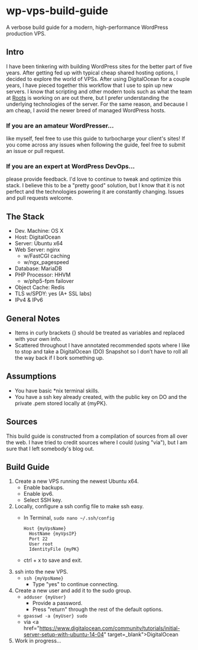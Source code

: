 # wp-vps-build-guide
A verbose build guide for a modern, high-performance WordPress production VPS.

## Intro
I have been tinkering with building WordPress sites for the better part of five years. After getting fed up with typical cheap shared hosting options, I decided to explore the world of VPSs. After using DigitalOcean for a couple years, I have pieced together this workflow that I use to spin up new servers. I know that scripting and other modern tools such as what the team at <a href="https://roots.io/" target="_blank">Roots</a> is working on are out there, but I prefer understanding the underlying technologies of the server. For the same reason, and because I am cheap, I avoid the newer breed of managed WordPress hosts.

### If you are an amateur WordPresser...
like myself, feel free to use this guide to turbocharge your client's sites! If you come across any issues when following the guide, feel free to submit an issue or pull request.

### If you are an expert at WordPress DevOps...
please provide feedback. I'd love to continue to tweak and optimize this stack. I believe this to be a "pretty good" solution, but I know that it is not perfect and the technologies powering it are constantly changing. Issues and pull requests welcome.

## The Stack
- Dev. Machine: OS X
- Host: DigitalOcean
- Server: Ubuntu x64
- Web Server: nginx
  - w/FastCGI caching
  - w/ngx_pagespeed
- Database: MariaDB
- PHP Processor: HHVM
  - w/php5-fpm failover
- Object Cache: Redis
- TLS w/SPDY: yes (A+ SSL labs)
- IPv4 & IPv6

## General Notes
- Items in curly brackets {} should be treated as variables and replaced with your own info.
- Scattered throughout I have annotated recommended spots where I like to stop and take a DigitalOcean (DO) Snapshot so I don’t have to roll all the way back if I bork something up.

## Assumptions
- You have basic *nix terminal skills.
- You have a ssh key already created, with the public key on DO and the private .pem stored locally at {myPK}.

## Sources
This build guide is constructed from a compilation of sources from all over the web. I have tried to credit sources where I could (using "via"), but I am sure that I left somebody's blog out.

## Build Guide
1. Create a new VPS running the newest Ubuntu x64.
    - Enable backups.
    - Enable ipv6.
    - Select SSH key.
2. Locally, configure a ssh config file to make ssh easy.
    - In Terminal, `sudo nano ~/.ssh/config`

		```
		Host {myVpsName}
		  HostName {myVpsIP}
		  Port 22
		  User root
		  IdentityFile {myPK}
		```

    - ctrl + x to save and exit.
3. ssh into the new VPS.
	- `ssh {myVpsName}`
		- Type "yes" to continue connecting.
4. Create a new user and add it to the sudo group.
	- `adduser {myUser}`
		- Provide a password.
		- Press "return" through the rest of the default options.
	- `gpasswd -a {myUser} sudo`
	- via <a href="https://www.digitalocean.com/community/tutorials/initial-server-setup-with-ubuntu-14-04" target=_blank">DigitalOcean</a>
5. Work in progress...
